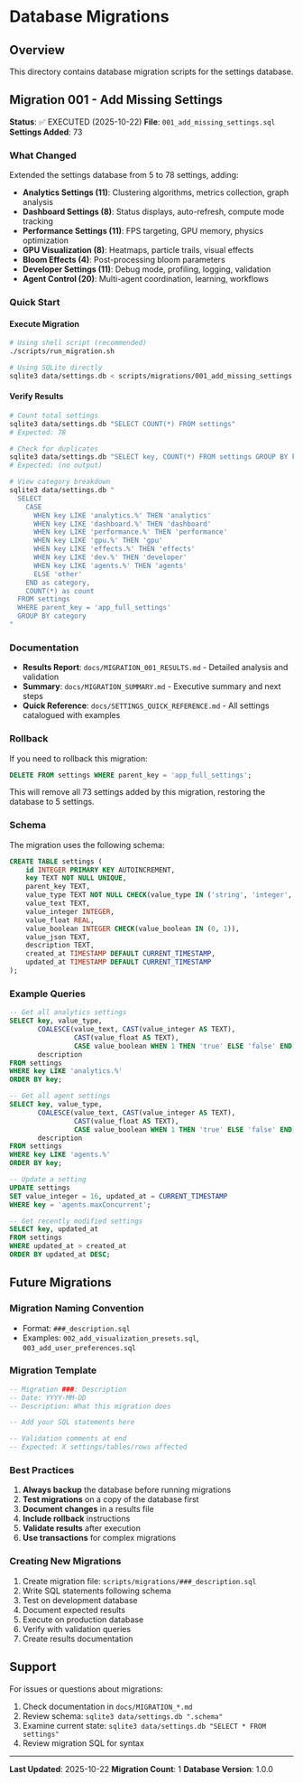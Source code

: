 # Database Migrations

## Overview

This directory contains database migration scripts for the settings database.

## Migration 001 - Add Missing Settings

**Status**: ✅ EXECUTED (2025-10-22)
**File**: `001_add_missing_settings.sql`
**Settings Added**: 73

### What Changed

Extended the settings database from 5 to 78 settings, adding:

- **Analytics Settings (11)**: Clustering algorithms, metrics collection, graph analysis
- **Dashboard Settings (8)**: Status displays, auto-refresh, compute mode tracking
- **Performance Settings (11)**: FPS targeting, GPU memory, physics optimization
- **GPU Visualization (8)**: Heatmaps, particle trails, visual effects
- **Bloom Effects (4)**: Post-processing bloom parameters
- **Developer Settings (11)**: Debug mode, profiling, logging, validation
- **Agent Control (20)**: Multi-agent coordination, learning, workflows

### Quick Start

#### Execute Migration

```bash
# Using shell script (recommended)
./scripts/run_migration.sh

# Using SQLite directly
sqlite3 data/settings.db < scripts/migrations/001_add_missing_settings.sql
```

#### Verify Results

```bash
# Count total settings
sqlite3 data/settings.db "SELECT COUNT(*) FROM settings"
# Expected: 78

# Check for duplicates
sqlite3 data/settings.db "SELECT key, COUNT(*) FROM settings GROUP BY key HAVING COUNT(*) > 1"
# Expected: (no output)

# View category breakdown
sqlite3 data/settings.db "
  SELECT
    CASE
      WHEN key LIKE 'analytics.%' THEN 'analytics'
      WHEN key LIKE 'dashboard.%' THEN 'dashboard'
      WHEN key LIKE 'performance.%' THEN 'performance'
      WHEN key LIKE 'gpu.%' THEN 'gpu'
      WHEN key LIKE 'effects.%' THEN 'effects'
      WHEN key LIKE 'dev.%' THEN 'developer'
      WHEN key LIKE 'agents.%' THEN 'agents'
      ELSE 'other'
    END as category,
    COUNT(*) as count
  FROM settings
  WHERE parent_key = 'app_full_settings'
  GROUP BY category
"
```

### Documentation

- **Results Report**: `docs/MIGRATION_001_RESULTS.md` - Detailed analysis and validation
- **Summary**: `docs/MIGRATION_SUMMARY.md` - Executive summary and next steps
- **Quick Reference**: `docs/SETTINGS_QUICK_REFERENCE.md` - All settings catalogued with examples

### Rollback

If you need to rollback this migration:

```sql
DELETE FROM settings WHERE parent_key = 'app_full_settings';
```

This will remove all 73 settings added by this migration, restoring the database to 5 settings.

### Schema

The migration uses the following schema:

```sql
CREATE TABLE settings (
    id INTEGER PRIMARY KEY AUTOINCREMENT,
    key TEXT NOT NULL UNIQUE,
    parent_key TEXT,
    value_type TEXT NOT NULL CHECK(value_type IN ('string', 'integer', 'float', 'boolean', 'json')),
    value_text TEXT,
    value_integer INTEGER,
    value_float REAL,
    value_boolean INTEGER CHECK(value_boolean IN (0, 1)),
    value_json TEXT,
    description TEXT,
    created_at TIMESTAMP DEFAULT CURRENT_TIMESTAMP,
    updated_at TIMESTAMP DEFAULT CURRENT_TIMESTAMP
);
```

### Example Queries

```sql
-- Get all analytics settings
SELECT key, value_type,
       COALESCE(value_text, CAST(value_integer AS TEXT),
                CAST(value_float AS TEXT),
                CASE value_boolean WHEN 1 THEN 'true' ELSE 'false' END) as value,
       description
FROM settings
WHERE key LIKE 'analytics.%'
ORDER BY key;

-- Get all agent settings
SELECT key, value_type,
       COALESCE(value_text, CAST(value_integer AS TEXT),
                CAST(value_float AS TEXT),
                CASE value_boolean WHEN 1 THEN 'true' ELSE 'false' END) as value,
       description
FROM settings
WHERE key LIKE 'agents.%'
ORDER BY key;

-- Update a setting
UPDATE settings
SET value_integer = 16, updated_at = CURRENT_TIMESTAMP
WHERE key = 'agents.maxConcurrent';

-- Get recently modified settings
SELECT key, updated_at
FROM settings
WHERE updated_at > created_at
ORDER BY updated_at DESC;
```

## Future Migrations

### Migration Naming Convention

- Format: `###_description.sql`
- Examples: `002_add_visualization_presets.sql`, `003_add_user_preferences.sql`

### Migration Template

```sql
-- Migration ###: Description
-- Date: YYYY-MM-DD
-- Description: What this migration does

-- Add your SQL statements here

-- Validation comments at end
-- Expected: X settings/tables/rows affected
```

### Best Practices

1. **Always backup** the database before running migrations
2. **Test migrations** on a copy of the database first
3. **Document changes** in a results file
4. **Include rollback** instructions
5. **Validate results** after execution
6. **Use transactions** for complex migrations

### Creating New Migrations

1. Create migration file: `scripts/migrations/###_description.sql`
2. Write SQL statements following schema
3. Test on development database
4. Document expected results
5. Execute on production database
6. Verify with validation queries
7. Create results documentation

## Support

For issues or questions about migrations:

1. Check documentation in `docs/MIGRATION_*.md`
2. Review schema: `sqlite3 data/settings.db ".schema"`
3. Examine current state: `sqlite3 data/settings.db "SELECT * FROM settings"`
4. Review migration SQL for syntax

---

**Last Updated**: 2025-10-22
**Migration Count**: 1
**Database Version**: 1.0.0
